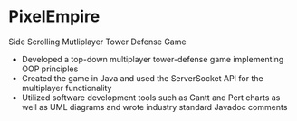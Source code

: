 # PixelEmpire
 Side Scrolling Mutliplayer Tower Defense Game

- Developed a top-down multiplayer tower-defense game implementing OOP principles
- Created the game in Java and used the ServerSocket API for the multiplayer functionality
- Utilized software development tools such as Gantt and Pert charts as well as UML diagrams and wrote industry standard Javadoc comments
